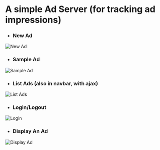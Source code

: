 # A simple Ad Server (for tracking ad impressions)

- ### New Ad

![New Ad](https://github.com/pooriaazimi/adserver/raw/master/images/new)


- ### Sample Ad

![Sample Ad](https://github.com/pooriaazimi/adserver/raw/master/images/sample-ad.png)


- ### List Ads (also in navbar, with ajax)

![List Ads](https://github.com/pooriaazimi/adserver/raw/master/images/list.png)


- ### Login/Logout
![Login](https://github.com/pooriaazimi/adserver/raw/master/images/login.png)


- ### Display An Ad

![Display Ad](https://github.com/pooriaazimi/adserver/raw/master/images/display.png)